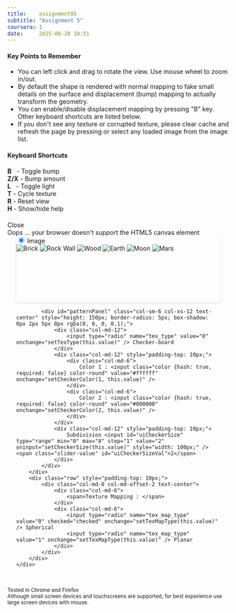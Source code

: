 ```yaml
---
title:    assignment05
subtitle: "Assignment 5"
coursera: 1
date:     2015-08-28 10:51
---
```


<div id="helpPanel" class="col-md-5 col-xs-11 control-panel help-panel small-font-for-xs">
    <div class="row hide-for-xs">
        <div class="text-center"><h4><b>Key Points to Remember</b></h4></div>
        <div class="col-xs-10 col-xs-offset-1 text-justify">
            <ul class="fa-ul">
                <li><i class="fa-li fa fa-check-square"></i>You can left click and drag to rotate the view. Use mouse wheel to zoom in/out.</li>
                <li><i class="fa-li fa fa-check-square"></i>By default the shape is rendered with normal mapping to fake small details on the surface and displacement (bump) mapping to actually transform the geometry.</li>
                <li><i class="fa-li fa fa-check-square"></i>You can enable/disable displacement mapping by pressing "B" key. Other keyboard shortcuts are listed below.</li>
                <li><i class="fa-li fa fa-check-square"></i>If you don't see any texture or corrupted texture, please clear cache and refresh the page by pressing <Ctrl + Shift + R> or select any loaded image from the image list.</li>
            </ul>
        </div>
    </div>
    <div class="row">
        <div class="row text-center"><h4><b>Keyboard Shortcuts</b></h4></div>
        <div class="col-xs-6">
            <div class="row">
                <div class="col-xs-10 col-xs-offset-1">
                    <b>B</b>  &nbsp; - Toggle bump
                </div>
            </div>
            <div class="row">
                <div class="col-xs-10 col-xs-offset-1">
                    <b>Z/X</b> - Bump amount
                </div>
            </div>
            <div class="row">
                <div class="col-xs-10 col-xs-offset-1">
                    <b>L</b>  &nbsp; - Toggle light
                </div>
            </div>
        </div>
        <div class="col-xs-6">
            <div class="row">
                <div class="col-xs-10 col-xs-offset-1">
                    <b>T</b>  - Cycle texture
                </div>
            </div>
            <div class="row">
                <div class="col-xs-10 col-xs-offset-1">
                    <b>R</b> - Reset view
                </div>
            </div>
            <div class="row">
                <div class="col-xs-10 col-xs-offset-1">
                    <b>H</b> - Show/hide help
                </div>
            </div>
         </div>
    </div>
    <div class="row text-center" style="padding-top: 20px;">
        <span title="Close" class="control-panel-title span-button" onclick="toggleControls('helpPanel')">
            <i class="fa fa-times-circle-o fa-fw"></i> Close <i class="fa fa-times-circle-o fa-fw"></i>
        </span>
    </div>
</div>

<div class="row" style="margin-top: 0px;">
    <div class="col-md-6 col-md-offset-3 col-xs-12">
        <canvas id="gl-canvas" width="512" height="512">
            Oops ... your browser doesn't support the HTML5 canvas element
        </canvas>
    </div>
</div>

<div class="row">
    <div class="col-md-6 col-md-offset-3 col-xs-12">
        <div class="row" style="margin: auto 20px;">
            <div id="imagePanel" class="col-sm-6 col-xs-12 text-center" style="height: 150px; border-radius: 5px; box-shadow: 0px 2px 5px 0px rgba(0, 0, 0, 0.1);">
                <div class="col-md-12">
                    <input type="radio" name="tex_type" value="1" checked="checked" onchange="setTexType(this.value)" /> Image
                </div>
                <div class="col-md-12 col-md-offset-0 col-sm-8 col-sm-offset-2 col-xs-10 col-xs-offset-1 thumbnail-panel" style="position: relative; top: 0px; box-shadow: none;">
                    <img title="Brick" src="{{ '/assets/tex/brick.jpg' | prepend: site.baseurl }}" onclick="setTexture(0)" />
                    <img title="Rock Wall" src="{{ '/assets/tex/rock_wall.jpg' | prepend: site.baseurl }}" onclick="setTexture(1)" />
                    <img title="Wood" src="{{ '/assets/tex/wood.jpg' | prepend: site.baseurl }}" onclick="setTexture(2)" />
                    <img title="Earth" src="{{ '/assets/tex/earth.jpg' | prepend: site.baseurl }}" onclick="setTexture(3)" />
                    <img title="Moon" src="{{ '/assets/tex/moon.jpg' | prepend: site.baseurl }}" onclick="setTexture(4)" />
                    <img title="Mars" src="{{ '/assets/tex/mars.jpg' | prepend: site.baseurl }}" onclick="setTexture(5)" />
                </div>
            </div>

            <div id="patternPanel" class="col-sm-6 col-xs-12 text-center" style="height: 150px; border-radius: 5px; box-shadow: 0px 2px 5px 0px rgba(0, 0, 0, 0.1);">
                <div class="col-md-12">
                    <input type="radio" name="tex_type" value="0" onchange="setTexType(this.value)" /> Checker-board
                </div>
                <div class="col-md-12" style="padding-top: 10px;">
                    <div class="col-md-6">
                        Color 1 : <input class="color {hash: true, required: false} color-round" value="#ffffff" onchange="setCheckerColor(1, this.value)" />
                    </div>
                    <div class="col-md-6">
                        Color 2 : <input class="color {hash: true, required: false} color-round" value="#000000" onchange="setCheckerColor(2, this.value)" />
                    </div>
                </div>
                <div class="col-md-12" style="padding-top: 10px;">
                    Subdivision <input id="uiCheckerSize" type="range" min="0" max="8" step="1" value="2" oninput="setCheckerSize(this.value)" style="width: 100px;" /> <span class="slider-value" id="uiCheckerSizeVal">2</span>
                </div>
            </div>
        </div>
        <div class="row" style="padding-top: 10px;">
            <div class="col-md-8 col-md-offset-2 text-center">
                <div class="col-md-6">
                    <span>Texture Mapping : </span>
                </div>
                <div class="col-md-6">
                    <input type="radio" name="tex_map_type" value="0" checked="checked" onchange="setTexMapType(this.value)" /> Spherical
                    <input type="radio" name="tex_map_type" value="1" onchange="setTexMapType(this.value)" /> Planar
                </div>
            </div>
        </div>
    </div>
</div>

<div class="row" style="padding-top: 30px;">
    <div class="col-md-12 text-center">
        <small>Tested in Chrome and Firefox</small><br/>
        <small>Although small screen devices and touchscreens are supported, for best experience use large screen devices with mouse.</small><br/><br/>
    </div>
</div>